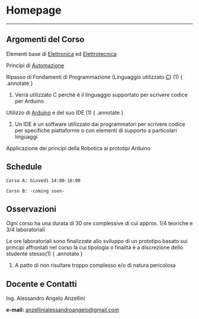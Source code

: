 # Homepage

---

## Argomenti del Corso

Elementi base di [Elettronica](https://it.wikipedia.org/wiki/Elettronica_digitale) ed [Elettrotecnica](https://it.wikipedia.org/wiki/Elettrotecnica)

Principi di [Automazione](https://it.wikipedia.org/wiki/Automazione)

Ripasso di Fondamenti di Programmazione (Linguaggio utilizzato [C](https://it.wikipedia.org/wiki/C_(linguaggio_di_programmazione))) (1)
{ .annotate }

1.  Verrà utilizzato C perchè è il linguaggio supportato per scrivere codice per Arduino

Utilizzo di [Arduino](https://www.arduino.cc/en/about) e del suo IDE (1)
{ .annotate }

1.  Un IDE è un software utilizzato dai programmatori per scrivere codice per specifiche piattaforme o con elementi di supporto a particolari linguaggi

Applicazione dei principi della Robotica ai prototipi Arduino

## Schedule

    Corso A: Giovedì 14:00-16:00
    
    Corso B: -coming soon-

## Osservazioni

Ogni corso ha una durata di 30 ore complessive di cui approx. 1/4 teoriche e 3/4 laboratoriali

Le ore laboratoriali sono finalizzate allo sviluppo di un prototipo basato sui principi affrontati nel corso la cui tipologia o finalità è a discrezione dello studente stesso(1)
{ .annotate }

1.  A patto di non risultare troppo complesso e/o di natura pericolosa

## Docente e Contatti

Ing. Alessandro Angelo Anzellini

**e-mail:** anzellinialessandroangelo@gmail.com
